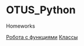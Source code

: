 # OTUS_Python
Homeworks

[Робота с функциями](https://github.com/GiroPavel/OTUS_Python/blob/master/homework_1/task.py "Робота с функциями")
[Классы](https://github.com/GiroPavel/OTUS_Python/tree/master/homework_2 "Классы")
